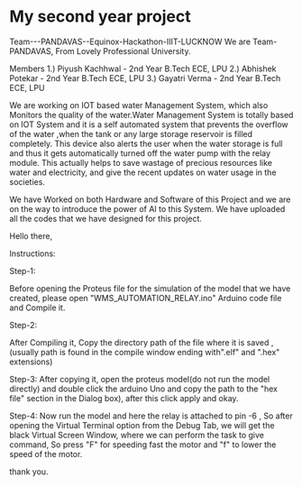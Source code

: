 
# My second year project




Team---PANDAVAS--Equinox-Hackathon-IIIT-LUCKNOW
We are Team- PANDAVAS, From Lovely Professional University.

Members
1.) Piyush Kachhwal - 2nd Year B.Tech ECE, LPU 2.) Abhishek Potekar - 2nd Year B.Tech ECE, LPU 3.) Gayatri Verma - 2nd Year B.Tech ECE, LPU 



We are working on IOT based water Management System, which also Monitors the quality of the water.Water Management System is totally based on IOT System and it is a self automated system that prevents the overflow of the water ,when the tank or any large storage reservoir is filled completely. This device also alerts the user when the water storage is full and thus it gets automatically turned off the water pump with the relay module. This actually helps to save wastage of precious resources like water and electricity, and give the recent updates on water usage in the societies.

We have Worked on both Hardware and Software of this Project and we are on the way to introduce the power of AI to this System. We have uploaded all the codes that we have designed for this project.

Hello there,

Instructions:

Step-1:

Before opening the Proteus file for the simulation of the model that we have created, please open "WMS_AUTOMATION_RELAY.ino" Arduino code file and Compile it.

Step-2:

After Compiling it, Copy the directory path of the file where it is saved , (usually path is found in the compile window ending with".elf" and ".hex" extensions)

Step-3: After copying it, open the proteus model(do not run the model directly) and double click the arduino Uno and copy the path to the "hex file" section in the Dialog box), after this click apply and okay.

Step-4: Now run the model and here the relay is attached to pin -6 , So after opening the Virtual Terminal option from the Debug Tab, we will get the black Virtual Screen Window, where we can perform the task to give command, So press "F" for speeding fast the motor and "f" to lower the speed of the motor.

thank you.
